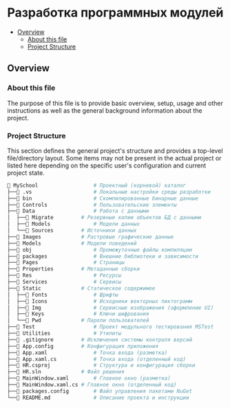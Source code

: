 # Разработка программных модулей

- [Overview](#overview)
  - [About this file](#about-this-file)
  - [Project Structure](#project-structure)

## Overview

### About this file
The purpose of this file is to provide basic overview, setup, usage and other instructions as well as the general background information about the project.

### Project Structure
This section defines the general project's structure and provides a top-level file/directory layout. Some items may not be present in the actual project or listed here depending on the specific user's configuration and current project state.

```sh
📂 MySchool			        # Проектный (корневой) каталог
├──📁 .vs				    # Локальные настройки среды разработки
├──📁 bin				    # Скомпилированные бинарные данные
├──📁 Controls			    # Пользовательские элементы
├──📂 Data				    # Работа с данными
│  ├──📁 Migrate		    # Резервные копии объектов БД с данными
│  ├──📁 Models			    # Модели данных
│  └──📁 Sources		    # Источники данных
├──📁 Images			    # Растровые графические данные
├──📁 Models			    # Модели поведений
├──📁 obj				    # Промежуточные файлы компиляции
├──📁 packages			    # Внешние библиотеки и зависимости
├──📁 Pages			        # Страницы
├──📁 Properties		    # Метаданные сборки
├──📁 Res				    # Ресурсы
├──📁 Services			    # Сервисы
├──📂 Static			    # Статическое содержимое
│  ├──📁 Fonts			    # Шрифты
│  ├──📁 Icons			    # Исходники векторных пиктограмм
│  ├──📁 Img 			    # Сервисные изображения (оформление UI)
│  ├──📁 Keys			    # Ключи шифрования
│  └──📁 Pwd			    # Пароли пользователей
├──📁 Test				    # Проект модульного тестирования MSTest
├──📁 Utilities			    # Утилиты
├──📜 .gitignore		    # Исключения системы контроля версий
├──📜 App.config		    # Конфигурация приложения
├──📜 App.xaml			    # Точка входа (разметка)
├──📜 App.xaml.cs		    # Точка входа (отделенный код)
├──📜 HR.csproj			    # Структура и конфигурация сборки
├──📜 HR.sln			    # Файл решения
├──📜 MainWindow.xaml	    # Главное окно (разметка)
├──📜 MainWindow.xaml.cs	# Главное окно (отделенный код)
├──📜 packages.config	    # Файл управления пакетами NuGet
└──📜 README.md			    # Описание проекта и инструкции
```
